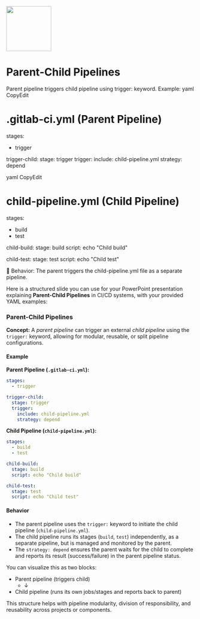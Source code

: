 <img src="https://r2cdn.perplexity.ai/pplx-full-logo-primary-dark%402x.png" class="logo" width="120"/>

# Parent-Child Pipelines

Parent pipeline triggers child pipeline using trigger: keyword.
Example:
yaml
CopyEdit

# .gitlab-ci.yml (Parent Pipeline)

stages:

- trigger

trigger-child:
stage: trigger
trigger:
include: child-pipeline.yml
strategy: depend

yaml
CopyEdit

# child-pipeline.yml (Child Pipeline)

stages:

- build
- test

child-build:
stage: build
script: echo "Child build"

child-test:
stage: test
script: echo "Child test"

🔹 Behavior:
The parent triggers the child-pipeline.yml file as a separate pipeline.

Here is a structured slide you can use for your PowerPoint presentation explaining **Parent-Child Pipelines** in CI/CD systems, with your provided YAML examples:

### Parent-Child Pipelines

**Concept:**
A *parent pipeline* can trigger an external *child pipeline* using the `trigger:` keyword, allowing for modular, reusable, or split pipeline configurations.

#### Example

**Parent Pipeline (`.gitlab-ci.yml`):**

```yaml
stages:
  - trigger

trigger-child:
  stage: trigger
  trigger:
    include: child-pipeline.yml
    strategy: depend
```

**Child Pipeline (`child-pipeline.yml`):**

```yaml
stages:
  - build
  - test

child-build:
  stage: build
  script: echo "Child build"

child-test:
  stage: test
  script: echo "Child test"
```


#### Behavior

- The parent pipeline uses the `trigger:` keyword to initiate the child pipeline (`child-pipeline.yml`).
- The child pipeline runs its stages (`build`, `test`) independently, as a separate pipeline, but is managed and monitored by the parent.
- The `strategy: depend` ensures the parent waits for the child to complete and reports its result (success/failure) in the parent pipeline status.

You can visualize this as two blocks:

- Parent pipeline (triggers child)
    - ↓
- Child pipeline (runs its own jobs/stages and reports back to parent)

This structure helps with pipeline modularity, division of responsibility, and reusability across projects or components.

